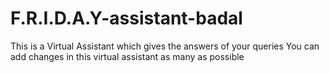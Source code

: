 # F.R.I.D.A.Y-assistant-badal
This is a Virtual Assistant which gives the answers of your queries
You can add changes in this virtual assistant as many as possible
